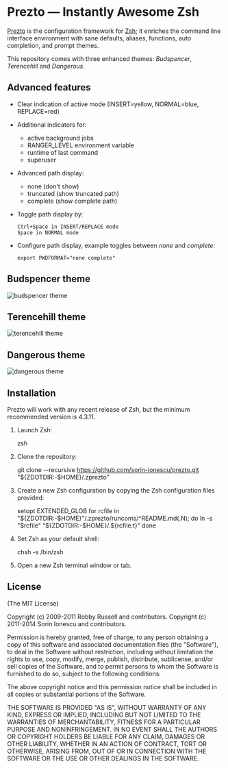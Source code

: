 Prezto — Instantly Awesome Zsh
==============================

[Prezto][2] is the configuration framework for [Zsh][1]; it enriches the command line
interface environment with sane defaults, aliases, functions, auto completion,
and prompt themes.

This repository comes with three enhanced themes: *Budspencer*, *Terencehill* and
*Dangerous*.

Advanced features
-----------------

  * Clear indication of active mode (INSERT=yellow, NORMAL=blue, REPLACE=red)
  * Additional indicators for:
      - active background jobs
      - RANGER_LEVEL environment variable
      - runtime of last command
      - superuser
  * Advanced path display:
      - none (don't show)
      - truncated (show truncated path)
      - complete (show complete path)
  * Toggle path display by:

        Ctrl+Space in INSERT/REPLACE mode
        Space in NORMAL mode

  * Configure path display, example toggles between *none* and *complete*:

        export PWDFORMAT="none complete"

Budspencer theme
----------------

![budspencer theme][3]

Terencehill theme
-----------------

![terencehill theme][4]

Dangerous theme
---------------

![dangerous theme][5]

Installation
------------

Prezto will work with any recent release of Zsh, but the minimum recommended
version is 4.3.11.

  1. Launch Zsh:

        zsh

  2. Clone the repository:

        git clone --recursive https://github.com/sorin-ionescu/prezto.git "${ZDOTDIR:-$HOME}/.zprezto"

  3. Create a new Zsh configuration by copying the Zsh configuration files
     provided:

        setopt EXTENDED_GLOB
        for rcfile in "${ZDOTDIR:-$HOME}"/.zprezto/runcoms/^README.md(.N); do
          ln -s "$rcfile" "${ZDOTDIR:-$HOME}/.${rcfile:t}"
        done

  4. Set Zsh as your default shell:

        chsh -s /bin/zsh

  5. Open a new Zsh terminal window or tab.

License
-------

(The MIT License)

Copyright (c) 2009-2011 Robby Russell and contributors.
Copyright (c) 2011-2014 Sorin Ionescu and contributors.

Permission is hereby granted, free of charge, to any person obtaining a copy of
this software and associated documentation files (the "Software"), to deal in
the Software without restriction, including without limitation the rights to
use, copy, modify, merge, publish, distribute, sublicense, and/or sell copies
of the Software, and to permit persons to whom the Software is furnished to do
so, subject to the following conditions:

The above copyright notice and this permission notice shall be included in all
copies or substantial portions of the Software.

THE SOFTWARE IS PROVIDED "AS IS", WITHOUT WARRANTY OF ANY KIND, EXPRESS OR
IMPLIED, INCLUDING BUT NOT LIMITED TO THE WARRANTIES OF MERCHANTABILITY,
FITNESS FOR A PARTICULAR PURPOSE AND NONINFRINGEMENT. IN NO EVENT SHALL THE
AUTHORS OR COPYRIGHT HOLDERS BE LIABLE FOR ANY CLAIM, DAMAGES OR OTHER
LIABILITY, WHETHER IN AN ACTION OF CONTRACT, TORT OR OTHERWISE, ARISING FROM,
OUT OF OR IN CONNECTION WITH THE SOFTWARE OR THE USE OR OTHER DEALINGS IN THE
SOFTWARE.

[1]: http://www.zsh.org
[2]: https://github.com/sorin-ionescu/prezto 
[3]: https://raw.githubusercontent.com/tannhuber/oh-my-zsh-budspencer/master/screenshots/budspencer.png
[4]: https://raw.githubusercontent.com/tannhuber/oh-my-zsh-budspencer/master/screenshots/terencehill.png
[5]: https://raw.githubusercontent.com/tannhuber/oh-my-zsh-budspencer/master/screenshots/dangerous.png
